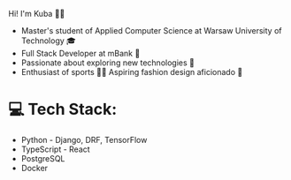 Hi! I'm Kuba 👨‍💻 
- Master's student of Applied Computer Science at Warsaw University of Technology 🎓 
- Full Stack Developer at mBank 💼 
- Passionate about exploring new technologies 🚀 
- Enthusiast of sports 🏋️‍♂️ Aspiring fashion design aficionado 👗 

# 💻 Tech Stack:
- Python - Django, DRF, TensorFlow
- TypeScript - React
- PostgreSQL
- Docker
